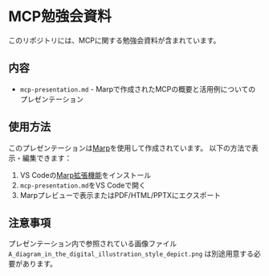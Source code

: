 # MCP勉強会資料

このリポジトリには、MCPに関する勉強会資料が含まれています。

## 内容

- `mcp-presentation.md` - Marpで作成されたMCPの概要と活用例についてのプレゼンテーション

## 使用方法

このプレゼンテーションは[Marp](https://marp.app/)を使用して作成されています。
以下の方法で表示・編集できます：

1. VS Codeの[Marp拡張機能](https://marketplace.visualstudio.com/items?itemName=marp-team.marp-vscode)をインストール
2. `mcp-presentation.md`をVS Codeで開く
3. Marpプレビューで表示またはPDF/HTML/PPTXにエクスポート

## 注意事項

プレゼンテーション内で参照されている画像ファイル `A_diagram_in_the_digital_illustration_style_depict.png` は別途用意する必要があります。